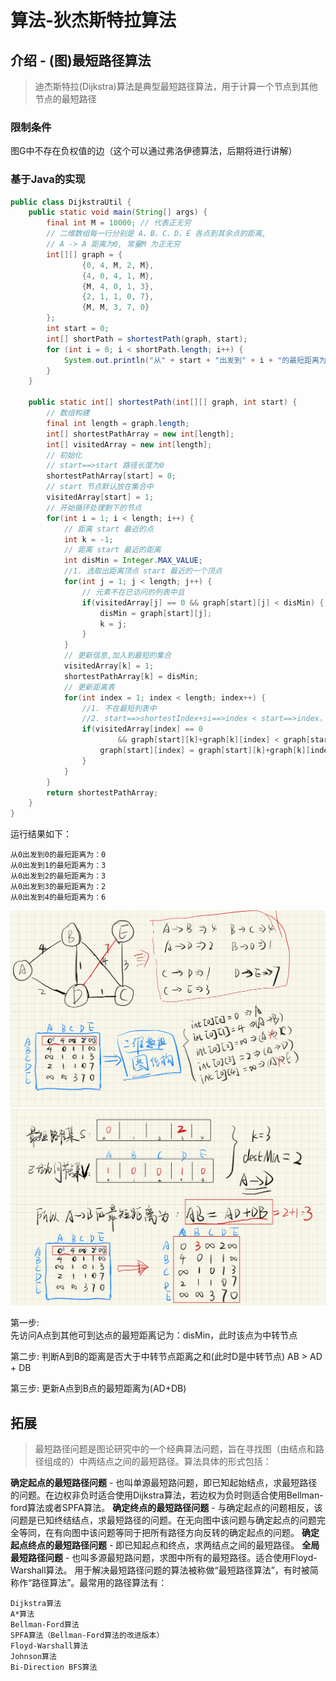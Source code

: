 # 算法-狄杰斯特拉算法

## 介绍 - (图)最短路径算法
> 迪杰斯特拉(Dijkstra)算法是典型最短路径算法，用于计算一个节点到其他节点的最短路径 

### 限制条件
图G中不存在负权值的边（这个可以通过弗洛伊德算法，后期将进行讲解）

### 基于Java的实现
```java
public class DijkstraUtil {
    public static void main(String[] args) {
        final int M = 10000; // 代表正无穷
        // 二维数组每一行分别是 A、B、C、D、E 各点到其余点的距离,
        // A -> A 距离为0, 常量M 为正无穷
        int[][] graph = {
                {0, 4, M, 2, M},
                {4, 0, 4, 1, M},
                {M, 4, 0, 1, 3},
                {2, 1, 1, 0, 7},
                {M, M, 3, 7, 0}
        };
        int start = 0;
        int[] shortPath = shortestPath(graph, start);
        for (int i = 0; i < shortPath.length; i++) {
            System.out.println("从" + start + "出发到" + i + "的最短距离为：" + shortPath[i]);
        }
    }

    public static int[] shortestPath(int[][] graph, int start) {
        // 数组构建
        final int length = graph.length;
        int[] shortestPathArray = new int[length];
        int[] visitedArray = new int[length];
        // 初始化
        // start==>start 路径长度为0
        shortestPathArray[start] = 0;
        // start 节点默认放在集合中
        visitedArray[start] = 1;
        // 开始循环处理剩下的节点
        for(int i = 1; i < length; i++) {
            // 距离 start 最近的点
            int k = -1;
            // 距离 start 最近的距离
            int disMin = Integer.MAX_VALUE;
            //1. 选取出距离顶点 start 最近的一个顶点
            for(int j = 1; j < length; j++) {
                // 元素不在已访问的列表中且
                if(visitedArray[j] == 0 && graph[start][j] < disMin) {
                    disMin = graph[start][j];
                    k = j;
                }
            }
            // 更新信息,加入到最短的集合
            visitedArray[k] = 1;
            shortestPathArray[k] = disMin;
            // 更新距离表
            for(int index = 1; index < length; index++) {
                //1. 不在最短列表中
                //2. start==>shortestIndex+si==>index < start==>index，则进行距离表更新
                if(visitedArray[index] == 0
                        && graph[start][k]+graph[k][index] < graph[start][index]) {
                    graph[start][index] = graph[start][k]+graph[k][index];
                }
            }
        }
        return shortestPathArray;
    }
}
```

运行结果如下：
```text
从0出发到0的最短距离为：0
从0出发到1的最短距离为：3
从0出发到2的最短距离为：3
从0出发到3的最短距离为：2
从0出发到4的最短距离为：6
```
<img src="../../_media/image/20210429-狄杰斯特拉算法-2.jpg" alt="狄杰斯特拉算法"  />
<img src="../../_media/image/20210429-狄杰斯特拉算法-3.jpg" alt="狄杰斯特拉算法"  />


第一步:  
    先访问A点到其他可到达点的最短距离记为：disMin，此时该点为中转节点

第二步:
    判断A到B的距离是否大于中转节点距离之和(此时D是中转节点) AB > AD + DB

第三步:
    更新A点到B点的最短距离为(AD+DB)


## 拓展

> 最短路径问题是图论研究中的一个经典算法问题，旨在寻找图（由结点和路径组成的）中两结点之间的最短路径。算法具体的形式包括：

**确定起点的最短路径问题** - 也叫单源最短路问题，即已知起始结点，求最短路径的问题。在边权非负时适合使用Dijkstra算法，若边权为负时则适合使用Bellman-ford算法或者SPFA算法。
**确定终点的最短路径问题** - 与确定起点的问题相反，该问题是已知终结结点，求最短路径的问题。在无向图中该问题与确定起点的问题完全等同，在有向图中该问题等同于把所有路径方向反转的确定起点的问题。
**确定起点终点的最短路径问题** - 即已知起点和终点，求两结点之间的最短路径。
**全局最短路径问题** - 也叫多源最短路问题，求图中所有的最短路径。适合使用Floyd-Warshall算法。
用于解决最短路径问题的算法被称做“最短路径算法”，有时被简称作“路径算法”。最常用的路径算法有：
```text
Dijkstra算法
A*算法
Bellman-Ford算法
SPFA算法（Bellman-Ford算法的改进版本）
Floyd-Warshall算法
Johnson算法
Bi-Direction BFS算法
```